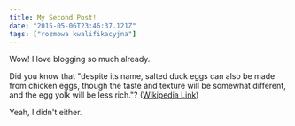 ```yaml
---
title: My Second Post!
date: "2015-05-06T23:46:37.121Z"
tags: ["rozmowa kwalifikacyjna"]
---
```


Wow! I love blogging so much already.

Did you know that "despite its name, salted duck eggs can also be made from
chicken eggs, though the taste and texture will be somewhat different, and the
egg yolk will be less rich."?
([Wikipedia Link](http://en.wikipedia.org/wiki/Salted_duck_egg))

Yeah, I didn't either.
